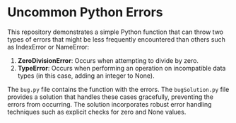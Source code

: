 # Uncommon Python Errors

This repository demonstrates a simple Python function that can throw two types of errors that might be less frequently encountered than others such as IndexError or NameError:

1. **ZeroDivisionError**: Occurs when attempting to divide by zero.
2. **TypeError**: Occurs when performing an operation on incompatible data types (in this case, adding an integer to None).

The `bug.py` file contains the function with the errors. The `bugSolution.py` file provides a solution that handles these cases gracefully, preventing the errors from occurring.  The solution incorporates robust error handling techniques such as explicit checks for zero and None values.